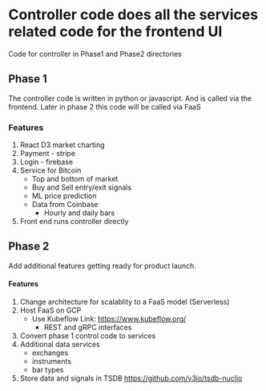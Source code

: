 # Controller code does all the services related code for the frontend UI
Code for controller in Phase1 and Phase2 directories

## Phase 1
The controller code is written in python or javascript. And is called via the frontend. Later in phase 2 this code will be called via FaaS



### Features
1) React D3 market charting
2) Payment - stripe
3) Login - firebase
4) Service for Bitcoin
    * Top and bottom of market
    * Buy and Sell entry/exit signals
    * ML price prediction
    * Data from Coinbase
        * Hourly and daily bars
5) Front end runs controller directly

## Phase 2
Add additional features getting ready for product launch.

#### Features
1) Change architecture for scalablity to a FaaS model (Serverless)
2) Host FaaS on GCP
    * Use Kubeflow Link: https://www.kubeflow.org/
        * REST and gRPC interfaces
3) Convert phase 1 control code to services
4) Additional data services 
    * exchanges
    * instruments
    * bar types
5) Store data and signals in TSDB https://github.com/v3io/tsdb-nuclio
